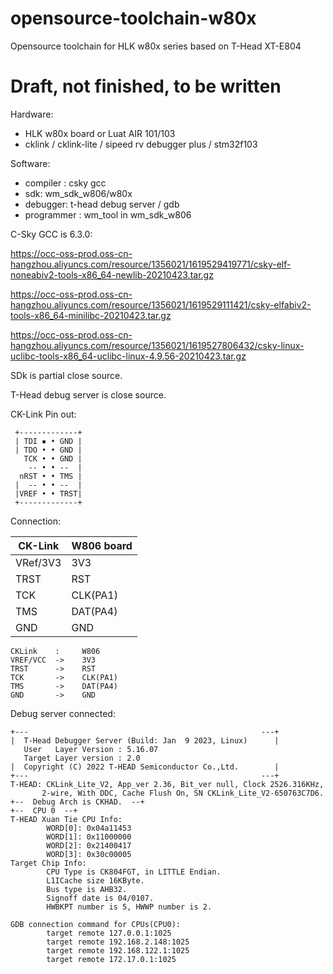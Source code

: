 # opensource-toolchain-w80x
Opensource toolchain for HLK w80x series based on T-Head XT-E804

# Draft, not finished, **to be written**


Hardware:
- HLK w80x board or Luat AIR 101/103
- cklink / cklink-lite / sipeed rv debugger plus / stm32f103

Software:
- compiler : csky gcc
- sdk: wm_sdk_w806/w80x
- debugger: t-head debug server / gdb
- programmer : wm_tool in wm_sdk_w806


C-Sky GCC is 6.3.0:

https://occ-oss-prod.oss-cn-hangzhou.aliyuncs.com/resource/1356021/1619529419771/csky-elf-noneabiv2-tools-x86_64-newlib-20210423.tar.gz

https://occ-oss-prod.oss-cn-hangzhou.aliyuncs.com/resource/1356021/1619529111421/csky-elfabiv2-tools-x86_64-minilibc-20210423.tar.gz

https://occ-oss-prod.oss-cn-hangzhou.aliyuncs.com/resource/1356021/1619527806432/csky-linux-uclibc-tools-x86_64-uclibc-linux-4.9.56-20210423.tar.gz


SDk is partial close source.

T-Head debug server is close source.


CK-Link Pin out:
```
 +-------------+
 | TDI ▪ • GND |
 | TDO • • GND |
   TCK • • GND |
    -- • • --  |
  nRST • • TMS |
 |  -- • • --  |
 |VREF • • TRST|
 +-------------+
```


Connection:

| CK-Link  | W806 board |
|----------|------------|
| VRef/3V3 | 3V3        |
| TRST     | RST        |
| TCK      | CLK(PA1)   |
| TMS      | DAT(PA4)   |
| GND      | GND        |

```
CKLink    :     W806
VREF/VCC  ->    3V3
TRST      ->    RST
TCK       ->    CLK(PA1)
TMS       ->    DAT(PA4)
GND       ->    GND
```


Debug server connected:

```
+---                                                    ---+
|  T-Head Debugger Server (Build: Jan  9 2023, Linux)      |
   User   Layer Version : 5.16.07
   Target Layer version : 2.0
|  Copyright (C) 2022 T-HEAD Semiconductor Co.,Ltd.        |
+---                                                    ---+
T-HEAD: CKLink_Lite_V2, App_ver 2.36, Bit_ver null, Clock 2526.316KHz,
       2-wire, With DDC, Cache Flush On, SN CKLink_Lite_V2-650763C7D6.
+--  Debug Arch is CKHAD.  --+
+--  CPU 0  --+
T-HEAD Xuan Tie CPU Info:
        WORD[0]: 0x04a11453
        WORD[1]: 0x11000000
        WORD[2]: 0x21400417
        WORD[3]: 0x30c00005
Target Chip Info:
        CPU Type is CK804FGT, in LITTLE Endian.
        L1ICache size 16KByte.
        Bus type is AHB32.
        Signoff date is 04/0107.
        HWBKPT number is 5, HWWP number is 2.

GDB connection command for CPUs(CPU0):
        target remote 127.0.0.1:1025
        target remote 192.168.2.148:1025
        target remote 192.168.122.1:1025
        target remote 172.17.0.1:1025
```

